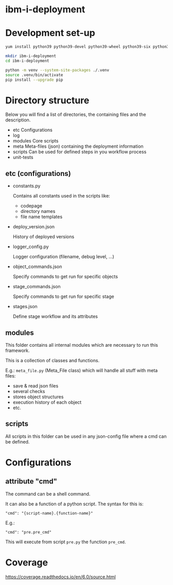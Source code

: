 # ibm-i-deployment

# Development set-up

```sh
yum install python39 python39-devel python39-wheel python39-six python39-setuptools
```

```sh
mkdir ibm-i-deployment
cd ibm-i-deployment
```

```sh
python -m venv --system-site-packages ./.venv
source .venv/bin/activate
pip install --upgrade pip
```

# Directory structure

Below you will find a list of directories, the containing files and the description.

* etc
    Configurations
* log
* modules
    Core scripts
* meta
    Meta-files (json) containing the deployment information
* scripts
    Can be used for defined steps in you workflow process
* unit-tests



## etc (configurations)

* constants.py
  
    Contains all constants used in the scripts like:
    
  * codepage
  * directory names
  * file name templates

* deploy_version.json
  
    History of deployed versions

* logger_config.py
  
    Logger configuration (filename, debug level, ...)
  
* object_commands.json
  
    Specify commands to get run for specific objects
  
* stage_commands.json

    Specify commands to get run for specific stage
  
* stages.json

    Define stage workflow and its attributes

## modules

This folder contains all internal modules which are necessary to run this framework.

This is a collection of classes and functions.

E.g.: ```meta_file.py``` (Meta_File class) which will handle all stuff with meta files:
* save & read json files
* several checks
* stores object structures
* execution history of each object
* etc.

## scripts

All scripts in this folder can be used in any json-config file where a cmd can be defined.


# Configurations

## attribute "cmd"

The command can be a shell command.

It can also be a function of a python script.
The syntax for this is:

```"cmd": "{script-name}.{function-name}"```

E.g.:

```"cmd": "pre.pre_cmd"```

This will execute from script ```pre.py``` the function ```pre_cmd```.


# Coverage

https://coverage.readthedocs.io/en/6.0/source.html